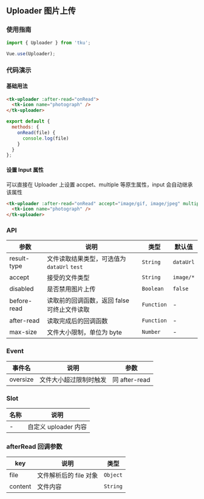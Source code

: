## Uploader 图片上传

### 使用指南
``` javascript
import { Uploader } from 'tku';

Vue.use(Uploader);
```

### 代码演示

#### 基础用法

```html
<tk-uploader :after-read="onRead">
  <tk-icon name="photograph" />
</tk-uploader>
```

```javascript
export default {
  methods: {
    onRead(file) {
      console.log(file)
    }
  }
};
```

#### 设置 Input 属性
可以直接在 Uploader 上设置 accpet、multiple 等原生属性，input 会自动继承该属性

```html
<tk-uploader :after-read="onRead" accept="image/gif, image/jpeg" multiple>
  <tk-icon name="photograph" />
</tk-uploader>
```

### API

| 参数 | 说明 | 类型 | 默认值 |
|-----------|-----------|-----------|-------------|
| result-type | 文件读取结果类型，可选值为 `dataUrl` `test` | `String` | `dataUrl` |
| accept | 接受的文件类型 | `String` | `image/*` |
| disabled | 是否禁用图片上传 | `Boolean` | `false` |
| before-read | 读取前的回调函数，返回 false 可终止文件读取 | `Function` | - |
| after-read | 读取完成后的回调函数 | `Function` | - |
| max-size | 文件大小限制，单位为 byte | `Number` | - |

### Event

| 事件名 | 说明 | 参数 |
|-----------|-----------|-----------|
| oversize | 文件大小超过限制时触发 | 同 after-read |

### Slot

| 名称 | 说明 |
|-----------|-----------|
| - | 自定义 uploader 内容 |

### afterRead 回调参数
| key | 说明 | 类型 |
|-----------|-----------|-----------|
| file | 文件解析后的 file 对象 | `Object` |
| content | 文件内容 | `String` |
